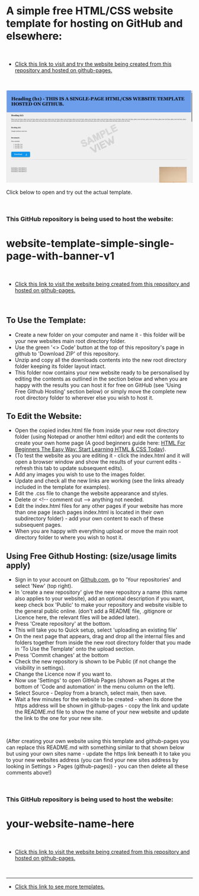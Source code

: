 # A simple free HTML/CSS website template for hosting on GitHub and elsewhere:

<br>

* [Click this link to visit and try the website being created from this repository and hosted on github-pages.](https://boxbot6.github.io/website-template-simple-single-page-with-banner-v1/)

<br>

![A simple single page website template with a banner](images/website-template-simple-single-page-with-banner-v1-sample-1.png)

Click below to open and try out the actual template.

<br>

### This GitHub repository is being used to host the website:

# website-template-simple-single-page-with-banner-v1

<br>

* [Click this link to visit the website being created from this repository and hosted on github-pages.](https://boxbot6.github.io/website-template-simple-single-page-with-banner-v1/)

<br>

## To Use the Template:
* Create a new folder on your computer and name it - this folder will be your new websites main root directory folder.
* Use the green '\<\> Code' button at the top of this repository's page in github to 'Download ZIP' of this repository.
* Unzip and copy all the downloads contents into the new root directory folder keeping its folder layout intact.
* This folder now contains your new website ready to be personalised by editing the contents as outlined in the section below and when you are happy with the results you can host it for free on GitHub (see 'Using Free Github Hosting' section below) or simply move the complete new root directory folder to wherever else you wish to host it.

## To Edit the Website:
* Open the copied index.html file from inside your new root directory folder (using Notepad or another html editor) and edit the contents to create your own home page (A good beginners guide here: [HTML For Beginners The Easy Way: Start Learning HTML & CSS Today](https://html.com/)).
* (To test the website as you are editing it - click the index.html and it will open a browser window and show the results of your current edits - refresh this tab to update subsequent edits). 
* Add any images you wish to use to the images folder.
* Update and check all the new links are working (see the links already included in the template for examples).
* Edit the .css file to change the website appearance and styles.
* Delete or \<\!\-\- comment out \-\-\> anything not needed.
* Edit the index.html files for any other pages if your website has more than one page (each pages index.html is located in their own subdirectory folder) - add your own content to each of these subsequent pages.
* When you are happy with everything upload or move the main root directory folder to where you wish to host it.

## Using Free Github Hosting: (size/usage limits apply)
* Sign in to your account on [Github.com](https://github.com/), go to 'Your repositories' and select 'New' (top right).
* In 'create a new repository' give the new repository a name (this name also applies to your website), add an optional description if you want, keep check box 'Public' to make your repository and website visible to the general public online. (don't add a README file, .gitignore or Licence here, the relevant files will be added later).
* Press 'Create repository' at the bottom.
* This will take you to Quick setup, select 'uploading an existing file'
* On the next page that appears, drag and drop all the internal files and folders together from inside the new root directory folder that you made in 'To Use the Template' onto the upload section.
* Press 'Commit changes' at the bottom
* Check the new repository is shown to be Public (if not change the visibility in settings).
* Change the Licence now if you want to.
* Now use 'Settings' to open GitHub Pages (shown as Pages at the bottom of 'Code and automation' in the menu column on the left).
* Select Source - Deploy from a branch, select main, then save.
* Wait a few minutes for the website to be created - when its done the https address will be shown in github-pages - copy the link and update the README.md file to show the name of your new website and update the link to the one for your new site.

<br>

(After creating your own website using this template and github-pages you can replace this README.md with something similar to that shown below but using your own sites name - update the https link beneath it to take you to your new websites address (you can find your new sites address by looking in Settings > Pages (github-pages)) - you can then delete all these comments above!)

<br>

### This GitHub repository is being used to host the website:

# your-website-name-here

<br>

* [Click this link to visit the website being created from this repository and hosted on github-pages.](https://boxbot6.github.io/website-template-simple-single-page-with-banner-v1/)

<br>

---

* [Click this link to see more templates.](https://boxbot6.github.io/simple-website-templates/)

<br>

